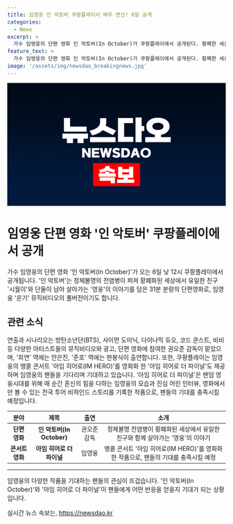 ```yaml
---
title: 임영웅 인 악토버 쿠팡플레이서 배우 변신! 6일 공개
categories:
  - News
excerpt: >
  가수 임영웅의 단편 영화 인 악토버(In October)가 쿠팡플레이에서 공개된다. 황폐한 세상에서 유일한 친구와 함께 살아가는 영웅의 이야기를 담았으며, 방탄소년단(BTS), 사이먼 도미닉, 다이나믹 듀오 등 다양한 아티스트들이 참여했다. 또한, 임영웅의 앵콜 콘서트 아임 히어로(IM HERO)를 영화화한 아임 히어로 더 파이널도 제공되며, 팬들의 기대를 채우고 있다. 아임 히어로 더 파이널은 임영웅의 모습과 진심 어린 인터뷰, 전국 투어 비하인드 스토리를 담은 작품이다.
feature_text: >
  가수 임영웅의 단편 영화 인 악토버(In October)가 쿠팡플레이에서 공개된다. 황폐한 세상에서 유일한 친구와 함께 살아가는 영웅의 이야기를 담았으며, 방탄소년단(BTS), 사이먼 도미닉, 다이나믹 듀오 등 다양한 아티스트들이 참여했다. 또한, 임영웅의 앵콜 콘서트 아임 히어로(IM HERO)를 영화화한 아임 히어로 더 파이널도 제공되며, 팬들의 기대를 채우고 있다. 아임 히어로 더 파이널은 임영웅의 모습과 진심 어린 인터뷰, 전국 투어 비하인드 스토리를 담은 작품이다.
image: '/assets/img/newsdao_breakingnews.jpg'
---
```


<p><img src="/assets/img/newsdao_breakingnews.jpg" alt="ranknews 속보" /></p>

<h1>임영웅 단편 영화 '인 악토버' 쿠팡플레이에서 공개</h1>

<p data-ke-size="size16">가수 임영웅의 단편 영화 '인 악토버(In October)'가 오는 6일 낮 12시 쿠팡플레이에서 공개됩니다. '인 악토버'는 정체불명의 전염병이 퍼져 황폐화된 세상에서 유일한 친구 '시월이'와 단둘이 남아 살아가는 '영웅'의 이야기를 담은 31분 분량의 단편영화로, 임영웅 '온기' 뮤직비디오의 풀버전이기도 합니다.</p>

<h2 data-ke-size="size26">관련 소식</h2>

<p data-ke-size="size16">연출과 시나리오는 방탄소년단(BTS), 사이먼 도미닉, 다이나믹 듀오, 코드 쿤스트, 비비 등 다양한 아티스트들의 뮤직비디오와 광고, 단편 영화에 참여한 권오준 감독이 맡았으며, '희연' 역에는 안은진, '준호' 역에는 현봉식이 출연합니다. 또한, 쿠팡플레이는 임영웅의 앵콜 콘서트 '아임 히어로(IM HERO)'를 영화화 한 '아임 히어로 더 파이널'도 제공하며 임영웅의 팬들을 기다리며 기대하고 있습니다. '아임 히어로 더 파이널'은 팬덤 영웅시대를 위해 매 순간 혼신의 힘을 다하는 임영웅의 모습과 진심 어린 인터뷰, 영화에서만 볼 수 있는 전국 투어 비하인드 스토리를 기록한 작품으로, 팬들의 기대를 충족시킬 예정입니다.</p>

<table>
<thead>
    <tr>
        <th style="text-align: center; height: 17px;"><b>분야</b></th>
        <th style="text-align: center; height: 17px;"><b>제목</b></th>
        <th style="text-align: center;"><b>출연</b></th>
        <th style="text-align: center;"><b>소개</b></th>
    </tr>
</thead>
<tbody>
    <tr>
        <td style="text-align: center; height: 17px;"><b>단편 영화</b></td>
        <td style="text-align: center; height: 17px;"><b>인 악토버(In October)</b></td>
        <td style="text-align: center;">권오준 감독</td>
        <td style="text-align: center;">정체불명 전염병이 황폐화된 세상에서 유일한 친구와 함께 살아가는 '영웅'의 이야기</td>
    </tr>
    <tr>
        <td style="text-align: center; height: 17px;"><b>콘서트 영화</b></td>
        <td style="text-align: center; height: 17px;"><b>아임 히어로 더 파이널</b></td>
        <td style="text-align: center;">임영웅</td>
        <td style="text-align: center;">앵콜 콘서트 '아임 히어로(IM HERO)'를 영화화한 작품으로, 팬들의 기대를 충족시킬 예정</td>
    </tr>
</tbody>
</table>

<p><hr><p data-ke-size="size16">임영웅의 다양한 작품을 기대하는 팬들의 관심이 뜨겁습니다. '인 악토버(In October)'와 '아임 히어로 더 파이널'이 팬들에게 어떤 반응을 얻을지 기대가 되는 상황입니다.</p></p>
실시간 뉴스 속보는, <a href="https://newsdao.kr" rel="dofollow">https://newsdao.kr</a>


